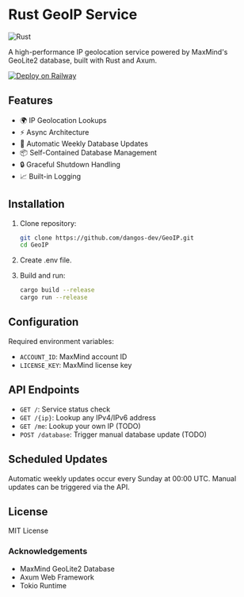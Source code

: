 ﻿# Rust GeoIP Service

![Rust](https://img.shields.io/badge/rust-%23000000.svg?style=for-the-badge&logo=rust&logoColor=white)

A high-performance IP geolocation service powered by MaxMind's GeoLite2 database, built with Rust and Axum.

[![Deploy on Railway](https://railway.com/button.svg)](https://railway.com/template/y3QoLi?referralCode=Al2B-n)

## Features

- 🌍 IP Geolocation Lookups
- ⚡ Async Architecture
- 🔄 Automatic Weekly Database Updates
- 📦 Self-Contained Database Management
- 🔒 Graceful Shutdown Handling
- 📈 Built-in Logging

## Installation

1. Clone repository:
    ```bash
    git clone https://github.com/dangos-dev/GeoIP.git
    cd GeoIP
    ```
2. Create .env file.

3. Build and run:
    ```bash
    cargo build --release
    cargo run --release
    ```

## Configuration

Required environment variables:

- `ACCOUNT_ID`: MaxMind account ID
- `LICENSE_KEY`: MaxMind license key

## API Endpoints

- `GET /`: Service status check
- `GET /{ip}`: Lookup any IPv4/IPv6 address
- `GET /me`: Lookup your own IP (TODO)
- `POST /database`: Trigger manual database update (TODO)

## Scheduled Updates

Automatic weekly updates occur every Sunday at 00:00 UTC. Manual updates can be triggered via the API.

## License

MIT License

### Acknowledgements

- MaxMind GeoLite2 Database
- Axum Web Framework
- Tokio Runtime
